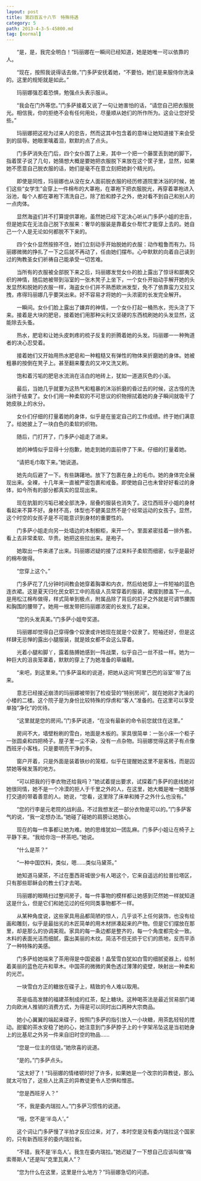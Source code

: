 ```yaml
---
layout: post
title: 第四百五十八节　特殊待遇
category: 5
path: 2013-4-3-5-45800.md
tag: [normal]
---
```


　　“是，是，我完全明白！”玛丽娜在一瞬间已经知道，她是她唯一可以依靠的人。

　　“现在，按照我说得话去做，”门多萨安抚着她，“不要怕，她们是来服侍你洗澡的。这里的规矩就是如此。”

　　玛丽娜强忍着恐惧，勉强点头表示服从。

　　“我会在门外等您。”门多萨接着又说了一句让她害怕的话，“请您自己把衣服脱光。相信我，你的拒绝不会有任何用处，尽量顺从她们的所作所为。这会让您好受些。”

　　玛丽娜把这视为过来人的忠告，然而这其中包含着的意味让她知道接下来会受到的屈辱。她眼里噙着泪，默默的点了点头。

　　门多萨消失在门后，四个女仆围了上来，其中一个把一个藤筐丢到她的脚下，指着筐子说了几句，她猜想大概是要她把衣服脱下来放在这个筐子里，显然，如果她不愿意自己脱衣服的话，她们是毫不在意立刻把她剥个精光的。

　　即使是同性，玛丽娜也从没在女人面前脱衣服的经历修道院里沐浴的时候，她们这些“女学生”会穿上一件棉布的大罩袍，在罩袍下把衣服脱光，再穿着罩袍进入浴池，每个人都在罩袍下清洗自己，除了脸和脖子之外，绝对看不到自己和别人的一点肉体。

　　显然海盗们并不打算提供罩袍，虽然她已经下定决心听从门多萨小姐的忠告，但是她实在无法自己脱下衣服来：奢华的服装是靠着女仆帮忙才能穿上去的。她自己一个人是无论如何都脱不下来的。

　　四个女仆显然按捺不住，她们立刻动手开始脱她的衣服：动作粗鲁而有力。玛丽娜微微的挣扎了一下之后就不再动了，任由她们摆布。心中默默的向着自己读到过的殉教圣女们祈祷自己能承受一切苦难。

　　当所有的衣服被全部脱下来之后，玛丽娜发觉女仆的脸上露出了惊讶和鄙夷交织的神情，随后她被带到浴室的一张木凳子上坐下，一个女仆开始动手解开她的头发显然和脱她的衣服一样，海盗女仆们并不熟悉欧洲发型，免不了依靠蛮力又拉又拽，疼得玛丽娜几乎要哭出来。好不容易才将她的一头浓密的长发完全解开。

　　一瞬间。女仆们脸上露出了嫌弃的神情，一个女仆打起一桶热水，兜头浇了下来。接着是大块的肥皂，接着她们用那种尖利又坚硬的东西梳刷她的头发显然，这能除去头蚤。

　　热水，肥皂和让她头皮刺疼的梳子反复的折腾着她的头发。玛丽娜一一种殉道者的决心忍受着。

　　接着她们又开始用热水肥皂和一种粗糙又有弹性的物体来折磨她的身体。她被粗暴的按倒在凳子上。甚至翻来覆去的又冲又洗又刷。

　　饱和着污垢的肥皂水流淌在洁白的地砖上，犹如一道道灰色的小溪。

　　最后，当她几乎就要为这热气和粗暴的沐浴折磨的昏过去的时候，这古怪的洗浴终于结束了。女仆们用一种柔软的不可思议的织物擦拭着她的身子瞬间就吸干了她皮肤上的水分。

　　女仆们仔细的打量着她的身体，似乎是在鉴定自己的工作成绩。终于她们满意了。给她披上了一块白色的柔软的织物。

　　随后，门打开了，门多萨小姐走了进来。

　　她的神情似乎显得十分抱歉，她走到她的面前停了下来。仔细的打量着她。

　　“请把毛巾取下来。”她说道。

　　她先向后避了一下。有些踌躇地。放下了包裹在身上的毛巾。她的身体完全展现出来。全裸，十几年来一直被严密包裹和戒备。即使她自己也未曾好好看过的身体，如今所有的部分都真实的显现出来。

　　现在肮脏的污垢已被全部洗净，层叠的服装也消失了。这位西班牙小姐的身材看起来不算不好。身材不高，体型也不健美显然不是个经常运动的女孩子。显然，这个时空的女孩子是不可能意识到身材的重要性的。

　　门多萨小姐走向另一处墙边的木制橱柜，来开一个。里面紧密挂着一排外套。看上去非常柔软、华贵。她把这些拉出来。是袍子。

　　她取出一件来递了出来。玛丽娜迟疑的接了过来料子柔软而细密，似乎是最好的棉布做得。

　　“您穿上这个。”

　　门多萨花了几分钟时间教会她穿着胸罩和内衣，然后给她穿上一件短袖的蓝色连衣裙。这是夏天归化民女职工中的高级人员常穿着的服装，裙摆到膝盖下一点。是用松江棉布做得，样式简单到极点，附属品除了背后的扣子之外就是可调节腰围和胸围的腰带了。她用一根发带把玛丽娜浓密的长发扎了起来。

　　“您的头发真美。”门多萨小姐夸奖道。

　　玛丽娜却觉得自己穿得像个奴隶或许她现在就是个奴隶了。短袖还好，但是这样肆无忌惮的露出小腿服装，就是妓女都不会这么穿着。

　　光着小腿和脚丫，露着胳膊她感到一阵战栗，似乎自己一丝不挂一样。她为一种巨大的沮丧笼罩着，默默的穿上了为她准备的草编鞋。

　　“来吧，到这里来。”门多萨温和的说道，把她从这间“阿里巴巴的浴室”带了出来。

　　意志已经接近崩溃的玛丽娜被带到了检疫营的“特别房间”，就在她刚才洗澡的小楼的二楼。这个院子是为身份比较特殊的俘虏和“客人”准备的。在这里可以享受单独“净化”的优待。

　　“这里就是您的房间。”门多萨说道，“在没有最新的命令前您就住在这里。”

　　房间不大，墙壁粉刷的雪白，地面是木板的。家具很简单：一张小床一个柜子一张圆桌和四把椅子。屋子里一尘不染，没有一点杂物。玛丽娜觉得这房子有点像西班牙小客栈，只是要明亮干净的多。

　　窗户开着，只是外面是装着铁纱的笼框，似乎在提醒她这里不是客栈，而是囚禁她等候发落的地方。

　　“可以把我的行李衣物还给我吗？”她试着提出要求，试探着门多萨的底线她对她很同情，她不是一个冷漠的拒人于千里之外的人，在这里，她大概是唯一她能够打交道的带着善意的人。她说，“您看，这里除了床单和摊子之外什么也没有。”

　　“您的行李是元老院的战利品，不过我想发还一部分衣物是可以的。”门多萨客气的说，“我一定想办法。”她碰了碰她的肩膀让她放心。

　　现在的每一件事都让她为难。她的思维犹如一团乱麻。门多萨小姐让在椅子上平静下来。“我给你泡一杯茶吧。”她说。

　　“什么是茶？”

　　“一种中国饮料，类似，嗯……类似马黛茶。”

　　她知道马黛茶，不过在墨西哥城很少有人喝这个，它来自遥远的拉普拉塔区，只有那些耶稣会的教士们才去喝。

　　玛丽娜的眼睛扫过整间房子，每一件事物的模样都让她感到茫然她一样就知道这是什么，但是它们和她见过的任何同类事物都不一样。

　　从某种角度说，这些家具用品都简陋的惊人，几乎谈不上任何装饰，也没有绘画和雕刻，似乎是最拙劣的木匠简单的用木材拼凑起来的产物。但是它们摆放在那里，却是那么的协调美观。家具的每一条边都是整齐的，每一个角度都完全一致。木料的表面光洁而细腻，露出美丽的木纹。简洁不但无损于它们的质地，反而平添了一种特殊的美感。

　　门多萨给她端来了茶用得是中国瓷器！晶莹雪白犹如白雪的细腻瓷器上，绘制着美丽的蓝色花卉和草木。中国茶的微微的黄色透过薄薄的瓷壁，映射出一种柔和的光芒。

　　一块雪白方正的糖放在碟子上，精致的令人难以取用。

　　茶是临高发酵的福建茶制成的红茶，配上糖块。这种喝茶法是最近贸易部门竭力向欧洲人推销的消费方式，为得是可以同时出口两种大宗商品。

　　她小心翼翼的端起来碟子，按照门多萨的指引放入一小块糖，用茶匙轻轻的搅动。甜蜜的茶水安稳了她的心，她注意到门多萨脖子上的十字架吊坠这是当初她身上的比基尼之外另一件来自旧时空的物品……

　　“您是一位主的信徒。”她欣喜的说道。

　　“是的。”门多萨点头。

　　“这太好了！”玛丽娜的情绪顿时好了许多，如果她是一个改宗的异教徒，那么就太可怕了，这些人比真正的异教徒更令人恐惧和憎恶。

　　“您是西班牙人？”

　　“不，我是委内瑞拉人。”门多萨习惯性的说道。

　　“哦，您不是‘半岛人’。”

　　这个词让门多萨慢了半拍才反应过来，对了，本时空是没有委内瑞拉这个国家的，只有新西班牙的委内瑞拉省。

　　“不错，我不是‘半岛人’。我生在委内瑞拉。”她迟疑了一下想自己应该叫做“梅索蒂斯人”还是叫“克里瓦奥人”？

　　“您为什么在这里，这里是什么地方？”玛丽娜急切的问道。
